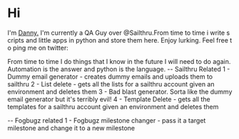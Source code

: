 <h1>Hi</h1>I'm <a href="http://www.dannyrosen.net">Danny.</a> I'm currently a QA Guy over <a href="http://www.github.com/sailthru">@Sailthru</a>.From time to time i write scripts and little apps in python and store them here. Enjoy lurking. Feel free to ping me on twitter: 

From time to time I do things that I know in the future I will need to do again. Automation is the answer and python is the language.
-- Sailthru Related
1 - Dummy email generator - creates dummy emails and uploads them to sailthru
2 - List delete - gets all the lists for a sailthru account given an environment and deletes them
3 - Bad blast generator. Sorta like the dummy email generator but it's terribly evil!
4 - Template Delete - gets all the templates for a sailthru account given an environment and deletes them

-- Fogbugz related
1 - Fogbugz milestone changer - pass it a target milestone and change it to a new milestone

